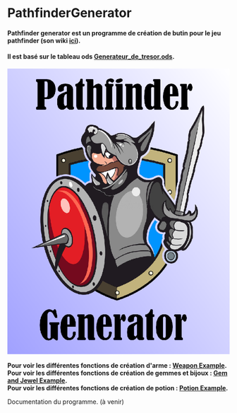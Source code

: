 # PathfinderGenerator

#### Pathfinder generator est un programme de création de butin pour le jeu pathfinder (son wiki [ici](https://www.pathfinder-fr.org/Wiki/)).  
#### Il est basé sur le tableau ods [Generateur_de_tresor.ods](Ressources/Generateur_de_tresor.ods).

![PathfinderGenerator](Ressources/PathfinderGenerator.png)

**Pour voir les différentes fonctions de création d'arme : [Weapon Example](Ressources/Weapon_Example.txt).**  
**Pour voir les différentes fonctions de création de gemmes et bijoux : [Gem and Jewel Example](Ressources/GemAndJewel_Example.txt).**  
**Pour voir les différentes fonctions de création de potion : [Potion Example](Ressources/Potion_Example.txt).**  

Documentation du programme. (à venir)
